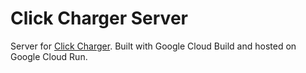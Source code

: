 # Click Charger Server

Server for [Click Charger](https://github.com/NagaChiang/click-charger). Built with Google Cloud Build and hosted on Google Cloud Run.